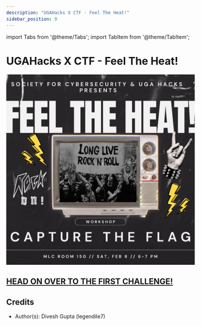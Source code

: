 ```yaml
---
description: "UGAHacks X CTF - Feel The Heat!"
sidebar_position: 0
---
```


import Tabs from '@theme/Tabs';
import TabItem from '@theme/TabItem';

# UGAHacks X CTF - Feel The Heat!

![Message](./assets/ugahacksxscs-post.png)

## [HEAD ON OVER TO THE FIRST CHALLENGE!](nu-hair)

## Credits

- Author(s): Divesh Gupta (legendile7)
